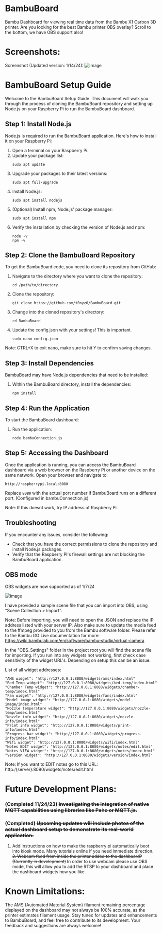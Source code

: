# BambuBoard
Bambu Dashboard for viewing real time data from the Bambu X1 Carbon 3D printer. Are you looking for the best Bambu printer OBS overlay? Scroll to the bottom, we have OBS support also!

# Screenshots:

Screenshot (Updated version: 1/14/24):
![image](https://github.com/t0nyz0/BambuBoard/assets/63085518/33ebcaa1-a80b-4372-b218-1b22901b0695)



# BambuBoard Setup Guide

Welcome to the BambuBoard Setup Guide. This document will walk you through the process of cloning the BambuBoard repository and setting up Node.js on your Raspberry Pi to run the BambuBoard dashboard.


## Step 1: Install Node.js

Node.js is required to run the BambuBoard application. Here's how to install it on your Raspberry Pi:

1. Open a terminal on your Raspberry Pi.
2. Update your package list:
   ```
   sudo apt update
   ```
3. Upgrade your packages to their latest versions:
   ```
   sudo apt full-upgrade
   ```
4. Install Node.js:
   ```
   sudo apt install nodejs
   ```
5. (Optional) Install npm, Node.js' package manager:
   ```
   sudo apt install npm
   ```
6. Verify the installation by checking the version of Node.js and npm:
   ```
   node -v
   npm -v
   ```

## Step 2: Clone the BambuBoard Repository

To get the BambuBoard code, you need to clone its repository from GitHub:

1. Navigate to the directory where you want to clone the repository:
   ```
   cd /path/to/directory
   ```
2. Clone the repository:
   ```
   git clone https://github.com/t0nyz0/BambuBoard.git
   ```
3. Change into the cloned repository's directory:
   ```
   cd BambuBoard
   ```
4. Update the config.json with your settings! This is important.
   ```
   sudo nano config.json
   ```
  Note: CTRL+X to exit nano, make sure to hit Y to confirm saving changes.

## Step 3: Install Dependencies

BambuBoard may have Node.js dependencies that need to be installed:

1. Within the BambuBoard directory, install the dependencies:
   ```
   npm install
   ```

## Step 4: Run the Application

To start the BambuBoard dashboard:

1. Run the application:
   ```
   node bambuConnection.js
   ```

## Step 5: Accessing the Dashboard

Once the application is running, you can access the BambuBoard dashboard via a web browser on the Raspberry Pi or another device on the same network. Open your browser and navigate to:
   ```
   http://raspberrypi.local:8080
   ```
Replace `8080` with the actual port number if BambuBoard runs on a different port. (Configured in bambuConnection.js)

Note: If this doesnt work, try IP address of Raspberry Pi.

## Troubleshooting

If you encounter any issues, consider the following:

- Check that you have the correct permissions to clone the repository and install Node.js packages.
- Verify that the Raspberry Pi's firewall settings are not blocking the BambuBoard application.



## OBS mode

OBS widgets are now supported as of 1/7/24

![image](https://github.com/t0nyz0/BambuBoard/assets/63085518/6a8f19e5-6c56-43e4-8c77-a0e36ca53f13)



I have provided a sample scene file that you can import into OBS, using "Scene Collection > Import".

Note: Before importing, you will need to open the JSON and replace the IP address listed with your server IP. 
Also make sure to update the media feed to the ffmpeg provided to you from the Bambu software folder. Please refer to the Bambu GO Live documentation for more: https://wiki.bambulab.com/en/software/bambu-studio/virtual-camera

In the "OBS_Settings" folder in the project root you will find the scene file for importing. If you run into any widgets not working, first check case sensitivity of the widget URL's. Depending on setup this can be an issue. 

List of all widget addresses:
```
"AMS widget": "http://127.0.0.1:8080/widgets/ams/index.html"
"Bed Temp widget": "http://127.0.0.1:8080/widgets/bed-temp/index.html"
"Chamber Temp widget": "http://127.0.0.1:8080/widgets/chamber-temp/index.html"
"Fan widget": "http://127.0.0.1:8080/widgets/fans/index.html"
"Model image widget": "http://127.0.0.1:8080/widgets/model-image/index.html"
"Nozzle temperature widget": "http://127.0.0.1:8080/widgets/nozzle-temp/index.html"
"Nozzle info widget": "http://127.0.0.1:8080/widgets/nozzle-info/index.html"
"Print info widget": "http://127.0.0.1:8080/widgets/print-info/index.html"
"Progress bar widget": "http://127.0.0.1:8080/widgets/progress-info/index.html"
"Wifi widget": "http://127.0.0.1:8080/widgets/wifi/index.html"
"Notes EDIT widget": "http://127.0.0.1:8080/widgets/notes/edit.html"
"Notes VIEW widget": "http://127.0.0.1:8080/widgets/notes/index.html"
"Version widget": "http://127.0.0.1:8080/widgets/version/index.html"
```

Note: If you want to EDIT notes go to this URL: http:/{server}:8080/widgets/notes/edit.html

# Future Development Plans:

### (Completed 11/24/23) ~~Investigating the integration of native MQTT capabilities using libraries like Paho or MQTT.js.~~
### (Completed) ~~Upcoming updates will include photos of the actual dashboard setup to demonstrate its real-world application.~~
1. Add instructions on how to make the raspberry pi automatically boot into kiosk mode. Many tutorials online if you need immediate direction.
~~2. Webcam feed from inside the printer added to the dashboard? (Currently in development)~~ In order to use webcam please use OBS mode, this will allow you to add the RTSP to your dashboard and place the dashboard widgets how you like.

# Known Limitations:

The AMS (Automated Material System) filament remaining percentage displayed on the dashboard may not always be 100% accurate, as the printer estimates filament usage.
Stay tuned for updates and enhancements to BambuBoard, and feel free to contribute to its development. Your feedback and suggestions are always welcome!
